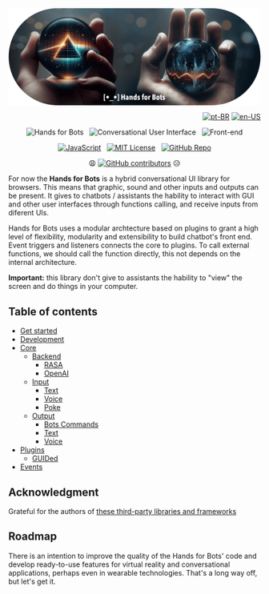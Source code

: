 <div align="center"><img src="./docs/hands-for-bots-cover.png" alt="[•_•] Hands for Bots" style="max-width: 100%;width: 700px;margin: auto;display: block;"></div>

<div align="right">

[![pt-BR](https://img.shields.io/badge/pt-BR-white)](./docs/pt-br/README.md)
[![en-US](https://img.shields.io/badge/en-US-white)](./README.md)

</div>

<div align="center">

![Hands for Bots](https://img.shields.io/badge/[•__•]-Hands_for_Bots-purple?style=social) &nbsp; ![Conversational User Interface](https://img.shields.io/badge/🗣-Conversational_UI-purple?style=social) &nbsp; ![Front-end](https://img.shields.io/badge/📺-Front_end-purple?style=social)

[![JavaScript](https://img.shields.io/badge/javascript-%23323330.svg?style=for-the-badge&logo=javascript&logoColor=%23F7DF1E)](https://www.javascript.com) &nbsp; [![MIT License](https://img.shields.io/badge/license-MIT-green?style=for-the-badge&color=%23750014)](./LICENSE.md) &nbsp; [![GitHub Repo](https://img.shields.io/badge/github-%23323330.svg?style=for-the-badge&logo=github&logoColor=%23FFFFFF)](https://github.com/alexlana/handsforbots)

😩 [![GitHub contributors](https://img.shields.io/github/contributors/alexlana/handsforbots)](https://GitHub.com/alexlana/handsforbots/graphs/contributors/) 😥

</div>

For now the **Hands for Bots** is a hybrid conversational UI library for browsers. This means that graphic, sound and other inputs and outputs can be present. It gives to chatbots / assistants the hability to interact with GUI and other user interfaces through functions calling, and receive inputs from diferent UIs.

Hands for Bots uses a modular archtecture based on plugins to grant a high level of flexibility, modularity and extensibility to build chatbot's front end. Event triggers and listeners connects the core to plugins. To call external functions, we should call the function directly, this not depends on the internal architecture.

**Important:** this library don't give to assistants the hability to "view" the screen and do things in your computer.

## Table of contents

- [Get started](./docs/en-us/getstarted.md)
- [Development](./docs/en-us/development.md)
- [Core](./docs/en-us/core.md)
  - [Backend](./docs/en-us/core/backend.md)
	- [RASA](./docs/en-us/core/backend/rasa.md)
	- [OpenAI](./docs/en-us/core/backend/openai.md)
  - [Input](./docs/en-us/core/input.md)
	- [Text](./docs/en-us/core/input/text.md)
	- [Voice](./docs/en-us/core/input/voice.md)
	- [Poke](./docs/en-us/core/input/poke.md)
  - [Output](./docs/en-us/core/output.md)
	- [Bots Commands](./docs/en-us/core/output/botscommands.md)
	- [Text](./docs/en-us/core/output/text.md)
	- [Voice](./docs/en-us/core/output/voice.md)
- [Plugins](./docs/en-us/plugins.md)
  - [GUIDed](./docs/en-us/plugins/guided.md)
- [Events](./docs/en-us/events.md)



## Acknowledgment

Grateful for the authors of [these third-party libraries and frameworks](./NOTICE.md)

## Roadmap

There is an intention to improve the quality of the Hands for Bots' code and develop ready-to-use features for virtual reality and conversational applications, perhaps even in wearable technologies. That's a long way off, but let's get it.

